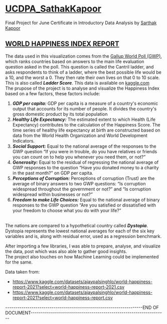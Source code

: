 # [UCDPA_SathakKapoor](https://github.com/SarthakKapoor1/UCDPA_SathakKapoor)
Final Project for June Certificate in Introductory Data Analysis by [Sarthak Kapoor](https://github.com/SarthakKapoor1)

## [WORLD HAPPINESS INDEX REPORT](https://worldhappiness.report/) <br>
The data used in this visualization comes from the [Gallup World Poll (GWP)](https://www.gallup.com/analytics/318875/global-research.aspx), which ranks countries based on answers to the main life evaluation question asked in the poll. This question is called the Cantril ladder, and asks respondents to think of a ladder, where the best possible life would be a 10, and the worst a 0. They then rate their own lives on that 0 to 10 scale. This is also called ***Ladder Score***. This data is available on [kaggle.com](https://www.kaggle.com/datasets/ajaypalsinghlo/world-happiness-report-2021) <br>
The prupose of the project is to analyse and visualize the Happiness Index based on a few factors, these factors include: <br>
1. ***GDP per capita:*** GDP per capita is a measure of a country's economic output that accounts for its number of people. It divides the country's gross domestic product by its total population
2. ***Healthy Life Expectancy:*** The estimated extent to which Health (Life Expectancy) contributes to the calculation of the Happiness Score. The time series of healthy life expectancy at birth are constructed based on data from the World Health Organization and World Development Indicators.
3. ***Social Support:*** Equal to the national average of the responses to the GWP question “If you were in trouble, do you have relatives or friends you can count on to help you whenever you need them, or not?”
4. ***Generosity:*** Equal to the residual of regressing the national average of GWP responses to the question “Have you donated money to a charity in the past month?” on GDP per capita.
5. ***Perceptions of Corruption:*** Perceptions of corruption (Trust) are the average of binary answers to two GWP questions: “Is corruption widespread throughout the government or not?” and “Is corruption widespread within businesses or not?”
6. ***Freedom to make Life Choices:*** Equal to the national average of binary responses to the GWP question “Are you satisfied or dissatisfied with your freedom to choose what you do with your life?” <br> <br>


The nations are compared to a hypothetical country called ***Dystopia***. Dystopia represents the lowest national averages for each of the six key variables and is, along with residual error, used as a regression benchmark. <br>

After importing a few libraries, I was able to prepare, analyse, and visualize the data, post which was also able to gather good insights. <br>
The project also touches on how Machine Learning could be implemented for the same. <br>

Data taken from: <br>
* https://www.kaggle.com/datasets/ajaypalsinghlo/world-happiness-report-2021?select=world-happiness-report-2021.csv
* https://www.kaggle.com/datasets/ajaypalsinghlo/world-happiness-report-2021?select=world-happiness-report.csv

--------------------------------------------------------------------END OF DOCUMENT-------------------------------------------------------------------
